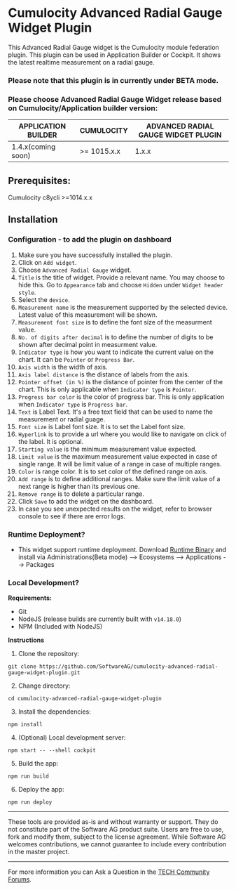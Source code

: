 # Cumulocity Advanced Radial Gauge Widget Plugin

This Advanced Radial Gauge widget is the Cumulocity module federation plugin. This plugin can be used in Application Builder or Cockpit. It shows the latest realtime measurement on a radial gauge.

### Please note that this plugin is in currently under BETA mode.

### Please choose Advanced Radial Gauge Widget release based on Cumulocity/Application builder version:

|APPLICATION BUILDER | CUMULOCITY | ADVANCED RADIAL GAUGE WIDGET PLUGIN  |
|--------------------|------------|--------------------------------------|
| 1.4.x(coming soon) | >= 1015.x.x| 1.x.x                                |

## Prerequisites:
   Cumulocity c8ycli >=1014.x.x
   
## Installation

### Configuration - to add the plugin on dashboard
1. Make sure you have successfully installed the plugin.
2. Click on `Add widget`.
3. Choose `Advanced Radial Gauge` widget.
4. `Title` is the title of widget. Provide a relevant name. You may choose to hide this. Go to `Appearance` tab and choose `Hidden` under `Widget header style`.
5. Select the `device`.
6. `Measurement name` is the measurement supported by the selected device. Latest value of this measurement will be shown.
7. `Measurement font size` is to define the font size of the measurment value.
8. `No. of digits after decimal` is to define the number of digits to be shown after decimal point in measurment value.
9. `Indicator type` is how you want to indicate the current value on the chart. It can be `Pointer` or `Progress Bar`.
10. `Axis width` is the width of axis.
11. `Axis label distance` is the distance of labels from the axis.
12. `Pointer offset (in %)` is the distance of pointer from the center of the chart. This is only applicable when `Indicator type` is `Pointer`.
13. `Progress bar color` is the color of progress bar. This is only application when `Indicator type` is `Progress bar`.
14. `Text` is Label Text. It's a free text field that can be used to name the measurement or radial guage.
15. `Font size` is Label font size. It is to set the Label font size.
15. `Hyperlink` is to provide a url where you would like to navigate on click of the label. It is optional.
15. `Starting value` is the minimum measurement value expected.
16. `Limit value` is the maximum measurement value expected in case of single range. It will be limit value of a range in case of multiple ranges.
17. `Color` is range color. It is to set color of the defined range on axis.
18. `Add range` is to define additional ranges. Make sure the limit value of a next range is higher than its previous one.
19. `Remove range` is to delete a particular range.
20. Click `Save` to add the widget on the dashboard.
21. In case you see unexpected results on the widget, refer to browser console to see if there are error logs.

### Runtime Deployment?

* This widget support runtime deployment. Download [Runtime Binary](https://github.com/SoftwareAG/cumulocity-advanced-radial-gauge-widget-plugin/releases/download/1.0.0-beta/advanced-radial-gauge-1.0.0-beta.zip) and install via Administrations(Beta mode) --> Ecosystems --> Applications --> Packages 

### Local Development?

**Requirements:**
* Git
* NodeJS (release builds are currently built with `v14.18.0`)
* NPM (Included with NodeJS)

**Instructions**
1. Clone the repository: 
```
git clone https://github.com/SoftwareAG/cumulocity-advanced-radial-gauge-widget-plugin.git

```
2. Change directory: 
```
cd cumulocity-advanced-radial-gauge-widget-plugin
```
3. Install the dependencies: 
```
npm install
```
4. (Optional) Local development server: 
```
npm start -- --shell cockpit
```
5. Build the app: 
```
npm run build
```
6. Deploy the app: 
```
npm run deploy
```


------------------------------

These tools are provided as-is and without warranty or support. They do not constitute part of the Software AG product suite. Users are free to use, fork and modify them, subject to the license agreement. While Software AG welcomes contributions, we cannot guarantee to include every contribution in the master project.
_____________________
For more information you can Ask a Question in the [TECH Community Forums](https://tech.forums.softwareag.com/tag/Cumulocity-IoT).
